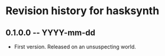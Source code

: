 # Revision history for hasksynth

## 0.1.0.0 -- YYYY-mm-dd

* First version. Released on an unsuspecting world.
